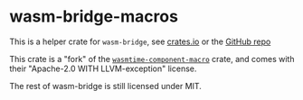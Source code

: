 # wasm-bridge-macros

This is a helper crate for `wasm-bridge`, see [crates.io](https://crates.io/crates/wasm-bridge) or the [GitHub repo](https://github.com/kajacx/wasm-bridge)

This crate is a "fork" of the [`wasmtime-component-macro`](https://github.com/bytecodealliance/wasmtime/tree/main/crates/component-macro) crate,
and comes with their "Apache-2.0 WITH LLVM-exception" license.

The rest of wasm-bridge is still licensed under MIT.
